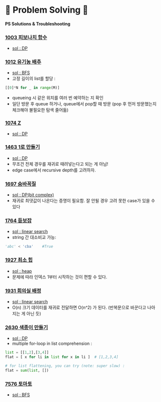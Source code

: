 # 🥇 Problem Solving 🥇
#### PS Solutions & Troubleshooting

### [1003 피보나치 함수](https://www.acmicpc.net/problem/1003)
- [sol : DP](https://github.com/woosukji/problem_solving/blob/main/problems/1003.py)

### [1012 유기농 배추](https://www.acmicpc.net/problem/1012)
- [sol : BFS](https://github.com/woosukji/problem_solving/blob/main/problems/1012.py)
- 고정 길이의 list를 할당 :
```python
[[0]*N for _ in range(M)] 
```
- queueing 시 같은 위치를 여러 번 예약하는 지 확인
- 일단 방문 후 queue 하거나, queue에서 pop할 때 방문 (pop 후 먼저 방문했는지 체크해야 불필요한 탐색 줄어듦)

### [1074 Z](https://www.acmicpc.net/problem/1074)
- [sol : DP](https://github.com/woosukji/problem_solving/blob/main/problems/1074.py)

### [1463 1로 만들기](https://www.acmicpc.net/problem/1463)
- [sol : DP](https://github.com/woosukji/problem_solving/blob/main/problems/1463.py)
- 무조건 전체 경우를 재귀로 때려넣는다고 되는 게 아님!
- edge case에서 recursive depth를 고려하자.

### [1697 숨바꼭질](https://www.acmicpc.net/problem/1697)
- [sol : DP(bit complex)](https://github.com/woosukji/problem_solving/blob/main/problems/1697.py)
- 재귀로 최댓값이 나온다는 증명이 필요함. 잘 안될 경우 고려 못한 case가 있을 수 있다

### [1764 듣보잡](https://www.acmicpc.net/problem/1764)
- [sol : linear search](https://github.com/woosukji/problem_solving/blob/main/problems/1764.py)
- string 간 대소비교 가능:
```python
'abc' < 'cba'    #True
```

### [1927 최소 힙](https://www.acmicpc.net/problem/1927)
- [sol : heap](https://github.com/woosukji/problem_solving/blob/main/problems/1927.py)
- 문제에 따라 인덱스 1부터 시작하는 것이 편할 수 있다.

### [1931 회의실 배정](https://www.acmicpc.net/problem/1931)
- [sol : linear search](https://github.com/woosukji/problem_solving/blob/main/problems/1931.py)
- O(n) 크기 데이터를 재귀로 전달하면 O(n^2) 가 된다. (반복문으로 바꾼다고 나아지는 게 아닌 듯)

### [2630 색종이 만들기](https://www.acmicpc.net/problem/2630)
- [sol : DP](https://github.com/woosukji/problem_solving/blob/main/problems/2630.py)
- multiple for-loop in list comprehension :
```python
list = [[1,2],[3,4]]
flat = [ x for li in list for x in li ]  # [1,2,3,4]

# for list flattening, you can try (note: super slow) :
flat = sum(list, [])
```

### [7576 토마토](https://www.acmicpc.net/problem/7576)
- [sol : BFS](https://github.com/woosukji/problem_solving/blob/main/problems/7576.py)
